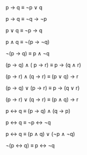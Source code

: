 p → q ≡ ¬p ∨ q

p → q ≡ ¬q → ¬p 

p ∨ q ≡ ¬p → q 

p ∧ q ≡ ¬(p → ¬q)

¬(p → q) ≡ p ∧ ¬q 

(p → q) ∧ ( p → r) ≡ p → (q ∧ r)

(p → r) ∧ (q → r) ≡ (p ∨ q) → r

(p → q) ∨ (p → r) ≡ p → (q ∨ r)

(p → r) ∨ (q → r) ≡ (p ∧ q) → r

p ↔ q ≡ (p → q) ∧ (q → p)

p ↔ q ≡ ¬p ↔ ¬q

p ↔ q ≡ (p ∧ q) ∨ (¬p ∧ ¬q)

¬(p ↔ q) ≡ p ↔ ¬q

